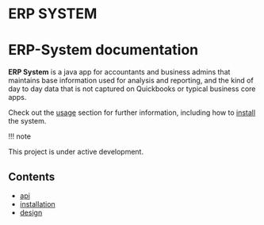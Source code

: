 
# ERP SYSTEM

ERP-System documentation
===================================

**ERP System** is a java app for accountants and business admins
that maintains base information used for analysis and reporting, and the kind of day to day
data that is not captured on Quickbooks or typical business core apps.

Check out the [usage](usage) section for further information, including
how to [install](installation) the system.

!!! note

This project is under active development.

Contents
--------

 - [api](api)
 - [installation](installation)
 - [design](design)

